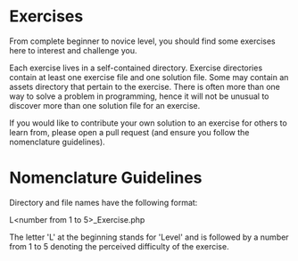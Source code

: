 Exercises
=============

From complete beginner to novice level, you should find some exercises here to interest and challenge you.

Each exercise lives in a self-contained directory.  Exercise directories contain at least one exercise file
and one solution file.  Some may contain an assets directory that pertain to the exercise.  There is often
more than one way to solve a problem in programming, hence it will not be unusual to discover more than
one solution file for an exercise.

If you would like to contribute your own solution to an exercise for others to learn from, please open a pull
request (and ensure you follow the nomenclature guidelines).

Nomenclature Guidelines
=======================

Directory and file names have the following format:

L<number from 1 to 5>_<exercise name>Exercise.php

The letter 'L' at the beginning stands for 'Level' and is followed by a number from 1 to 5 denoting the
perceived difficulty of the exercise.